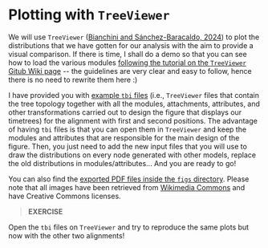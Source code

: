 
# Plotting with `TreeViewer`

We will use `TreeViewer` ([Bianchini and Sánchez-Baracaldo, 2024](https://doi.org/10.1002/ece3.10873)) to plot the distributions that we have gotten for our analysis with the aim to provide a visual comparison. If there is time, I shall do a demo so that you can see how to load the various modules [following the tutorial on the `TreeViewer` Gitub Wiki page](https://github.com/arklumpus/TreeViewer/wiki/Plotting-multiple-age-distributions) -- the guidelines are very clear and easy to follow, hence there is no need to rewrite them here :)

I have provided you with [example `tbi` files](tbi_files) (i.e., `TreeViewer` files that contain the tree topology together with all the modules, attachments, attributes, and other transformations carried out to design the figure that displays our timetrees) for the alignment with first and second positions. The advantage of having `tbi` files is that you can open them in `TreeViewer` and keep the modules and attributes that are responsible for the main design of the figure. Then, you just need to add the new input files that you will use to draw the distributions on every node generated with other models, replace the old distributions in modules/attributes... And you are ready to go!

You can also find the [exported PDF files inside the `figs` directory](figs). Please note that all images have been retrieved from [Wikimedia Commons](https://commons.wikimedia.org/wiki/Main_Page) and have Creative Commons licenses.

> **EXERCISE**

Open the `tbi` files on `TreeViewer` and try to reproduce the same plots but now with the other two alignments!
